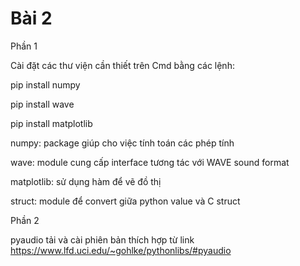 # Bài 2

Phần 1

Cài đặt các thư viện cần thiết trên Cmd bằng các lệnh:

   pip install numpy 
   
   pip install wave
   
   pip install matplotlib
   

 numpy: package giúp cho việc tính toán các phép tính
 
 wave: module cung cấp interface tương tác với WAVE sound format
 
 matplotlib: sử dụng hàm để vẽ đồ thị
 
 struct: module để convert giữa python value và C struct
 


Phần 2

 pyaudio tải và cài phiên bản thích hợp từ  link https://www.lfd.uci.edu/~gohlke/pythonlibs/#pyaudio

